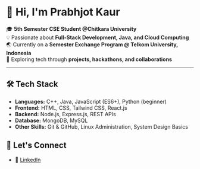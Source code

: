 # 👋 Hi, I'm Prabhjot Kaur  

🎓 **5th Semester CSE Student @Chitkara University**  
💡 Passionate about **Full-Stack Development, Java, and Cloud Computing**  
🌏 Currently on a **Semester Exchange Program @ Telkom University, Indonesia**  
🚀 Exploring tech through **projects, hackathons, and collaborations**  

---

## 🛠 Tech Stack  
- **Languages:** C++, Java, JavaScript (ES6+), Python (beginner)  
- **Frontend:** HTML, CSS, Tailwind CSS, React.js  
- **Backend:** Node.js, Express.js, REST APIs  
- **Database:** MongoDB, MySQL  
- **Other Skills:** Git & GitHub, Linux Administration, System Design Basics  

## 🤝 Let's Connect  
- 💼 [LinkedIn](https://www.linkedin.com/in/prabhjot-kaur-629695227/)  
